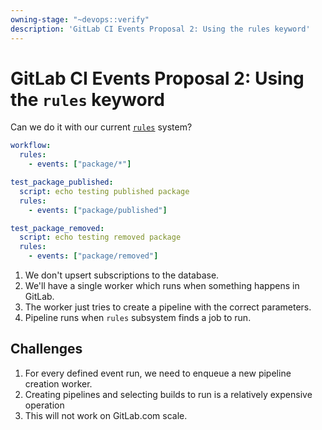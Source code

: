 ```yaml
---
owning-stage: "~devops::verify"
description: 'GitLab CI Events Proposal 2: Using the rules keyword'
---
```


# GitLab CI Events Proposal 2: Using the `rules` keyword

Can we do it with our current [`rules`](../../../ci/yaml/index.md#rules) system?

```yaml
workflow:
  rules:
    - events: ["package/*"]

test_package_published:
  script: echo testing published package
  rules:
    - events: ["package/published"]

test_package_removed:
  script: echo testing removed package
  rules:
    - events: ["package/removed"]
```

1. We don't upsert subscriptions to the database.
1. We'll have a single worker which runs when something happens in GitLab.
1. The worker just tries to create a pipeline with the correct parameters.
1. Pipeline runs when `rules` subsystem finds a job to run.

## Challenges

1. For every defined event run, we need to enqueue a new pipeline creation worker.
1. Creating pipelines and selecting builds to run is a relatively expensive operation
1. This will not work on GitLab.com scale.
